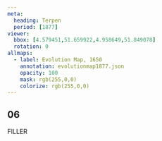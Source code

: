 ```yaml
---
meta:
  heading: Terpen
  period: [1877]
viewer:
  bbox: [4.579451,51.659922,4.958649,51.849078]
  rotation: 0
allmaps:
  - label: Evolution Map, 1650
    annotation: evolutionmap1877.json
    opacity: 100
    mask: rgb(255,0,0)
    colorize: rgb(255,0,0)
---
```


## 06

FILLER
